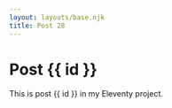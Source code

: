 ```yaml
---
layout: layouts/base.njk
title: Post 28
---
```


# Post {{ id }}

This is post {{ id }} in my Eleventy project.
